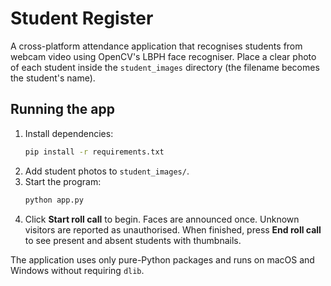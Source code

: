 # Student Register

A cross-platform attendance application that recognises students from webcam video using OpenCV's LBPH face recogniser. Place a clear photo of each student inside the `student_images` directory (the filename becomes the student's name).

## Running the app

1. Install dependencies:
   ```bash
   pip install -r requirements.txt
   ```
2. Add student photos to `student_images/`.
3. Start the program:
   ```bash
   python app.py
   ```
4. Click **Start roll call** to begin. Faces are announced once. Unknown visitors are reported as unauthorised. When finished, press **End roll call** to see present and absent students with thumbnails.

The application uses only pure-Python packages and runs on macOS and Windows without requiring `dlib`.
